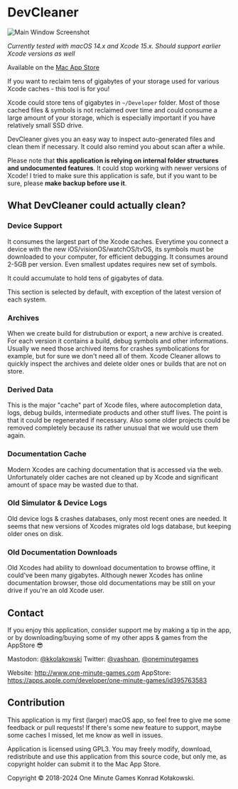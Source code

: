 # DevCleaner

![Main Window Screenshot](https://github.com/vashpan/xcode-cleaner/raw/master/Documentation/Main%20Window%20Screenshot.png)

*Currently tested with macOS 14.x and Xcode 15.x. Should support earlier Xcode versions as well*

Available on the [Mac App Store](https://itunes.apple.com/app/devcleaner/id1388020431)

If you want to reclaim tens of gigabytes of your storage used for various Xcode caches - this tool is for you!

Xcode could store tens of gigabytes in `~/Developer` folder. Most of those cached files & symbols is not reclaimed over time
and could consume a large amount of your storage, which is especially important if you have relatively small SSD drive.

DevCleaner gives you an easy way to inspect auto-generated files and clean them if necessary. It could also remind you about 
scan after a while.

Please note that **this application is relying on internal folder structures and undocumented features**. It could stop working with
newer versions of Xcode! I tried to make sure this application is safe, but if you want to be sure, please **make backup before use it**.

## What DevCleaner could actually clean?

### Device Support

It consumes the largest part of the Xcode caches. Everytime you connect a device with the new iOS/visionOS/watchOS/tvOS, its symbols must be downloaded 
to your computer, for efficient debugging. It consumes around 2-5GB per version. Even smallest updates requires new set of symbols. 

It could accumulate to hold tens of gigabytes of data.

This section is selected by default, with exception of the latest version of each system.

### Archives

When we create build for distrubution or export, a new archive is created. For each version it contains a build, debug symbols and 
other informations. Usually we need those archived items for crashes symbolications for example, but for sure we don't need all of them.
Xcode Cleaner allows to quickly inspect the archives and delete older ones or builds that are not on store.

### Derived Data

This is the major "cache" part of Xcode files, where autocompletion data, logs, debug builds, intermediate products and other stuff lives.
The point is that it could be regenerated if necessary. Also some older projects could be removed completely because its rather unusual that 
we would use them again.

### Documentation Cache

Modern Xcodes are caching documentation that is accessed via the web. Unfortunately older caches are not cleaned up by Xcode and significant 
amount of space may be wasted due to that.

### Old Simulator & Device Logs

Old device logs & crashes databases, only most recent ones are needed. It seems that new versions of Xcodes migrates old logs database, but keeping older ones on disk.

### Old Documentation Downloads

Old Xcodes had ability to download documentation to browse offline, it could've been many gigabytes. Although newer Xcodes has online documentation browser, 
those old documentations may be still on your drive if you're an old Xcode user. 

## Contact

If you enjoy this application, consider support me by making a tip in the app, or by downloading/buying some of my other apps & games from the AppStore 😎

Mastodon: [@kkolakowski](https://mastodon.social/@kkolakowski)
Twitter: [@vashpan](https://twitter.com/vashpan), [@oneminutegames](https://twitter.com/OneMinuteGames)

Website: http://www.one-minute-games.com
AppStore: https://apps.apple.com/developer/one-minute-games/id395763583

## Contribution

This application is my first (larger) macOS app, so feel free to give me some feedback or pull requests! If there's some new feature to support, 
maybe some caches I missed, let me know as well in issues.

Application is licensed using GPL3. You may freely modify, download, redistribute and use this application from this source code, but only me, 
as copyright holder can submit it to the Mac App Store.

Copyright © 2018-2024 One Minute Games Konrad Kołakowski.
